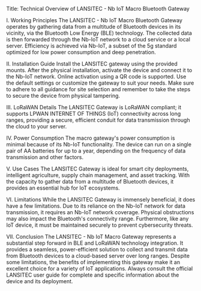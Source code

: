 Title: Technical Overview of LANSITEC - Nb IoT Macro Bluetooth Gateway

I. Working Principles
The LANSITEC - Nb IoT Macro Bluetooth Gateway operates by gathering data from a multitude of Bluetooth devices in its vicinity, via the Bluetooth Low Energy (BLE) technology. The collected data is then forwarded through the Nb-IoT network to a cloud service or a local server. Efficiency is achieved via Nb-IoT, a subset of the 5g standard optimized for low power consumption and deep penetration.

II. Installation Guide
Install the LANSITEC gateway using the provided mounts. After the physical installation, activate the device and connect it to the Nb-IoT network. Online activation using a QR code is supported. Use the default settings or customize the gateway to suit your needs. Make sure to adhere to all guidance for site selection and remember to take the steps to secure the device from physical tampering.

III. LoRaWAN Details
The LANSITEC Gateway is LoRaWAN compliant; it supports LPWAN INTERNET OF THINGS (IoT) connectivity across long ranges, providing a secure, efficient conduit for data transmission through the cloud to your server.

IV. Power Consumption
The macro gateway's power consumption is minimal because of its Nb-IoT functionality. The device can run on a single pair of AA batteries for up to a year, depending on the frequency of data transmission and other factors. 

V. Use Cases 
The LANSITEC Gateway is ideal for smart city deployments, intelligent agriculture, supply chain management, and asset tracking. With the capacity to gather data from a multitude of Bluetooth devices, it provides an essential hub for IoT ecosystems.

VI. Limitations
While the LANSITEC Gateway is immensely beneficial, it does have a few limitations. Due to its reliance on the Nb-IoT network for data transmission, it requires an Nb-IoT network coverage. Physical obstructions may also impact the Bluetooth's connectivity range. Furthermore, like any IoT device, it must be maintained securely to prevent cybersecurity threats.

VII. Conclusion
The LANSITEC - Nb IoT Macro Gateway represents a substantial step forward in BLE and LoRaWAN technology integration. It provides a seamless, power-efficient solution to collect and transmit data from Bluetooth devices to a cloud-based server over long ranges. Despite some limitations, the benefits of implementing this gateway make it an excellent choice for a variety of IoT applications. Always consult the official LANSITEC user guide for complete and specific information about the device and its deployment.
